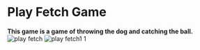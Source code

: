 # Play Fetch Game
**This game is a game of throwing the dog and catching the ball.**
![play fetch](https://github.com/Sslegendars/Unity-Simple-Game-Project/assets/135840601/9b234c3f-a50e-4d75-b278-57e75d0666ee)
![play fetch1 1](https://github.com/Sslegendars/Unity-Simple-Game-Project/assets/135840601/20ae8fd3-545c-4a65-9045-1b73acf6c351)

